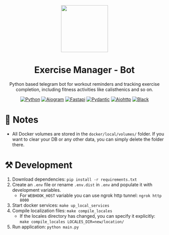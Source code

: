 <div align="center">
  <img width="148" height="148" src="https://github.com/user-attachments/assets/b8b8f3ba-d6da-414e-b5f5-339578b498a8"/>
  <h1>Exercise Manager - Bot</h1>
  <p>Python based telegram bot for workout reminders and tracking exercise completion, including fitness activities like calisthenics and so on.</p>

[![Python](https://img.shields.io/badge/Python-3.12-3777A7?style=flat-square)](https://www.python.org/)
[![Aiogram](https://img.shields.io/badge/Aiogram-3.13.1-009CFB?style=flat-square)](hhttps://aiogram.dev/)
[![Fastapi](https://img.shields.io/badge/FastAPI-0.115.0-009688?style=flat-square)](https://fastapi.tiangolo.com/)
[![Pydantic](https://img.shields.io/badge/Pydantic-2.9.2-E92063?style=flat-square)](https://docs.pydantic.dev)
[![Aiohttp](https://img.shields.io/badge/Aiohttp-3.10.5-2C5BB4?style=flat-square)](https://docs.aiohttp.org)
[![Black](https://img.shields.io/badge/Style-Black-black?style=flat-square)](https://black.readthedocs.io/en/stable/)
</div>

# 📃 Notes
* All Docker volumes are stored in the `docker/local/volumes/` folder. If you want to clear your DB or any other data, you can simply delete the folder there.

# ⚒️ Development
1. Download dependencies: `pip install -r requirements.txt`
2. Create an `.env` file or rename `.env.dist` in `.env` and populate it with development variables.
   * For `WEBHOOK_HOST` variable you can use ngrok http tunnel: `ngrok http 8000`
3. Start docker services: `make up_local_services`
4. Compile localization files: `make compile_locales`
   * If the locales directory has changed, you can specify it explicitly: `make compile_locales LOCALES_DIR=new/location/`
5. Run application: `python main.py`
